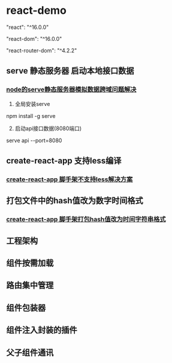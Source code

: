 # react-demo
"react": "^16.0.0"

"react-dom": "^16.0.0"

"react-router-dom": "^4.2.2"

## serve 静态服务器 启动本地接口数据 

### [node的serve静态服务器模拟数据跨域问题解决](http://blog.csdn.net/echo008/article/details/78307841)

1. 全局安装serve

npm install -g serve

2. 启动api接口数据(8080端口)

serve api --port=8080

## create-react-app 支持less编译

### [create-react-app 脚手架不支持less解决方案](http://blog.csdn.net/echo008/article/details/78311831)

## 打包文件中的hash值改为数字时间格式

### [create-react-app 脚手架打包hash值改为时间字符串格式](http://blog.csdn.net/echo008/article/details/78312408)

## 工程架构

## 组件按需加载

## 路由集中管理

## 组件包装器

## 组件注入封装的插件

## 父子组件通讯
